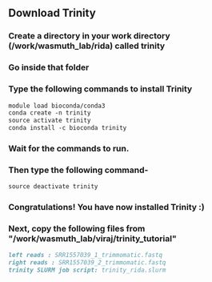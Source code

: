## Download Trinity

### Create a directory in your work directory (/work/wasmuth_lab/rida) called trinity
### Go inside that folder

### Type the following commands to install Trinity

```markdown
module load bioconda/conda3
conda create -n trinity
source activate trinity
conda install -c bioconda trinity
```

### Wait for the commands to run.
### Then type the following command-

```markdown
source deactivate trinity
```

### Congratulations! You have now installed Trinity :)

### Next, copy the following files from "/work/wasmuth_lab/viraj/trinity_tutorial"

```markdown
left reads : SRR1557039_1_trimmomatic.fastq
right reads : SRR1557039_2_trimmomatic.fastq
trinity SLURM job script: trinity_rida.slurm
```

